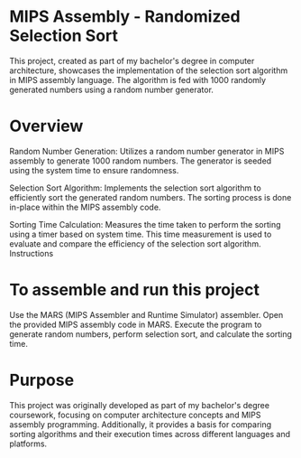 # MIPS Assembly - Randomized Selection Sort
This project, created as part of my bachelor's degree in computer architecture, showcases the implementation of the selection sort algorithm in MIPS assembly language. The algorithm is fed with 1000 randomly generated numbers using a random number generator.

# Overview
Random Number Generation:
Utilizes a random number generator in MIPS assembly to generate 1000 random numbers.
The generator is seeded using the system time to ensure randomness.

Selection Sort Algorithm:
Implements the selection sort algorithm to efficiently sort the generated random numbers.
The sorting process is done in-place within the MIPS assembly code.

Sorting Time Calculation:
Measures the time taken to perform the sorting using a timer based on system time.
This time measurement is used to evaluate and compare the efficiency of the selection sort algorithm.
Instructions

# To assemble and run this project
Use the MARS (MIPS Assembler and Runtime Simulator) assembler.
Open the provided MIPS assembly code in MARS.
Execute the program to generate random numbers, perform selection sort, and calculate the sorting time.

# Purpose
This project was originally developed as part of my bachelor's degree coursework, focusing on computer architecture concepts and MIPS assembly programming. Additionally, it provides a basis for comparing sorting algorithms and their execution times across different languages and platforms.
